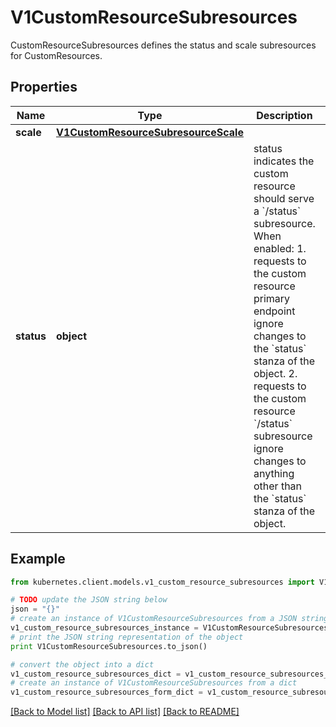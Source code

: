 # V1CustomResourceSubresources

CustomResourceSubresources defines the status and scale subresources for CustomResources.

## Properties

Name | Type | Description | Notes
------------ | ------------- | ------------- | -------------
**scale** | [**V1CustomResourceSubresourceScale**](V1CustomResourceSubresourceScale.md) |  | [optional] 
**status** | **object** | status indicates the custom resource should serve a &#x60;/status&#x60; subresource. When enabled: 1. requests to the custom resource primary endpoint ignore changes to the &#x60;status&#x60; stanza of the object. 2. requests to the custom resource &#x60;/status&#x60; subresource ignore changes to anything other than the &#x60;status&#x60; stanza of the object. | [optional] 

## Example

```python
from kubernetes.client.models.v1_custom_resource_subresources import V1CustomResourceSubresources

# TODO update the JSON string below
json = "{}"
# create an instance of V1CustomResourceSubresources from a JSON string
v1_custom_resource_subresources_instance = V1CustomResourceSubresources.from_json(json)
# print the JSON string representation of the object
print V1CustomResourceSubresources.to_json()

# convert the object into a dict
v1_custom_resource_subresources_dict = v1_custom_resource_subresources_instance.to_dict()
# create an instance of V1CustomResourceSubresources from a dict
v1_custom_resource_subresources_form_dict = v1_custom_resource_subresources.from_dict(v1_custom_resource_subresources_dict)
```
[[Back to Model list]](../README.md#documentation-for-models) [[Back to API list]](../README.md#documentation-for-api-endpoints) [[Back to README]](../README.md)



